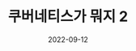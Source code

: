 ---
title: 쿠버네티스가 뭐지 2
hero: images/hero/쿠버네티스가 무엇일까.png
date: 2022-09-12
description: "22년도에 작성했던, 일반인을 위한 쿠버네티스 소개글 2"
menu:
  sidebar: 
    parent: what-is-the-kubernetes
---